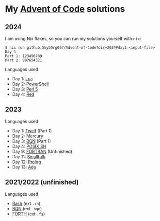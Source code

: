 
# My [Advent of Code](https://adventofcode.com) solutions

## 2024

I am using Nix flakes, so you can run my solutions yourself with `nix`:

```shell
$ nix run github:Skyb0rg007/Advent-of-Code?dir=2024#day1 <input-file>
Day 1
Part 1: 123456789
Part 2: 987654321
```

Languages used

- Day 1: [Lua](https://lua.org)
- Day 2: [PowerShell](https://microsoft.com/powershell)
- Day 3: [Perl 5](https://perl.org)
- Day 4: [Red](https://red-lang.org)
<!-- - Day ?: [AWK](https://en.wikipedia.org/wiki/AWK) -->
<!-- - Day ?: [jq](https://jqlang.github.io/jq/) -->
<!-- - Day ?: [Io](https://iolanguage.org) -->
<!-- - Day ?: [FORTH](https://forth-standard.org) -->
<!-- - Day ?: [Raku](https://raku.org) -->
<!-- - Day ?: [Bash](https://www.gnu.org/software/bash/) -->
<!-- - Day ?: [TCL](https://tcl.tk) -->
<!-- - Day ?: [Standard ML](https://smlfamily.github.io) -->
<!-- - Day ?: [Node](https://nodejs.org) -->
<!-- - Day ?: [Python](https://python.org) -->
<!-- - Day ?: [Ruby](https://ruby-lang.org) -->
<!-- - Day ?: [bc](https://www.gnu.org/software/bc/manual/html_mono/bc.html) -->
<!-- - Day ?: [Scheme (R7RS)](https://r7rs.org/) -->
<!-- - Day ?: [C (C99)](https://www.open-std.org/jtc1/sc22/wg14/) -->
<!-- - Day ?: [C++ (C++23)](https://isocpp.org) -->
<!-- - Day ?: [Clojure](https://clojure.org) -->
<!-- - Day ?: [Haskell](https://haskell.org) -->
<!-- - Day ?: [OCaml](https://ocaml.org) -->

## 2023

Languages used

- Day 1: [Twelf](http://twelf.org) (Part 1)
- Day 2: [Mercury](https://mercurylang.org)
- Day 3: [BQN](https://mlochbaum.github.io/BQN) (Part 1)
- Day 4: [POSIX SH](https://pubs.opengroup.org/onlinepubs/9699919799/)
- Day 9: [FORTRAN](https://fortran-lang.org) (Unfinished)
- Day 11: [Smalltalk](https://www.gnu.org/software/smalltalk/)
- Day 12: [Prolog](https://www.swi-prolog.org)
- Day 13: [Ada](https://www.gnu.org/software/gnat/)

## 2021/2022 (unfinished)

Languages used

- [Bash](https://www.gnu.org/software/bash/) (ext `.sh`)
- [BQN](https://mlochbaum.github.io/BQN) (ext `.bqn`)
- [FORTH](https://gforth.org) (ext `.fs`)
